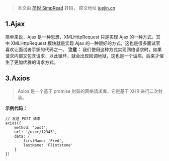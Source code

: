 > 本文由 [简悦 SimpRead](http://ksria.com/simpread/) 转码， 原文地址 [juejin.cn](https://juejin.cn/post/7086325194934976519?searchId=202309222121251330180011D325DEEAB8)


1.Ajax
------
简单来说，Ajax 是一种思想，XMLHttpRequest 只是实现 Ajax 的一种方式。其中 XMLHttpRequest 模块就是实现 Ajax 的一种很好的方式，这也是很多面试官喜欢让面试者手撕的代码之一。
**注意：** 我们使用这种方式实现网络请求时，如果请求内部又包含请求，以此循环，就会出现回调地狱，这也是一个诟病，后来才催生了更加优雅的请求方式。


3.Axios
-------


> Axios 是一个基于 promise 封装的网络请求库，它是基于 XHR 进行二次封装。

**示例代码：**

```
// 发送 POST 请求
axios({
    method: 'post',
    url: '/user/12345',
    data: {
        firstName: 'Fred',
        lastName: 'Flintstone'
    }
})
```
